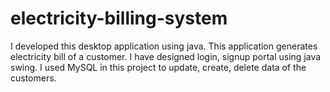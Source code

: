 # electricity-billing-system
I developed this desktop application using java. This application generates electricity bill of a customer. I have designed login, signup portal using java swing. I used MySQL in this project to update, create, delete data of the customers.
